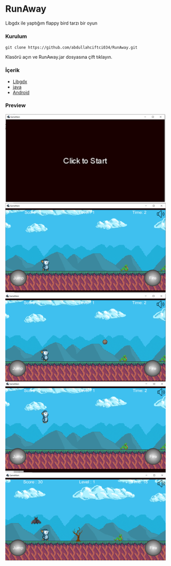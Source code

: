 # RunAway

Libgdx ile yaptığım flappy bird tarzı bir oyun

### Kurulum

```
git clone https://github.com/abdullahciftci034/RunAway.git
```
Klasörü açın ve RunAway.jar dosyasına çift tıklayın.

### İçerik

- [Libgdx](#libgdx)
- [java](#java)
- [Android](#android)
### Preview
<img src="images/1.png">
<img src="images/2.png">
<img src="images/3.png">
<img src="images/4.png">
<img src="images/5.png">